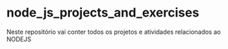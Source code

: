 # node_js_projects_and_exercises
Neste repositório vai conter todos os projetos e atividades relacionados ao NODEJS
